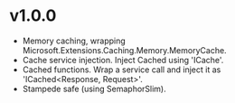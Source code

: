 # v1.0.0

- Memory caching, wrapping Microsoft.Extensions.Caching.Memory.MemoryCache.
- Cache service injection. Inject Cached using 'ICache<IMemory>'.
- Cached functions. Wrap a service call and inject it as 'ICached<Response, Request>'.
- Stampede safe (using SemaphorSlim).

